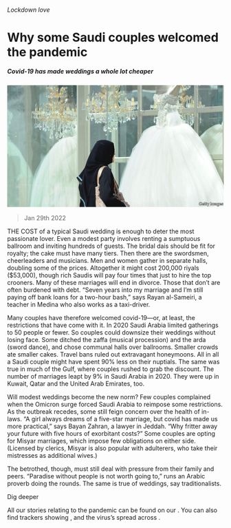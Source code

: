 ###### Lockdown love

# Why some Saudi couples welcomed the pandemic 

##### Covid-19 has made weddings a whole lot cheaper 

![image](images/20220129_map002.jpg) 

> Jan 29th 2022 

THE COST of a typical Saudi wedding is enough to deter the most passionate lover. Even a modest party involves renting a sumptuous ballroom and inviting hundreds of guests. The bridal dais should be fit for royalty; the cake must have many tiers. Then there are the swordsmen, cheerleaders and musicians. Men and women gather in separate halls, doubling some of the prices. Altogether it might cost 200,000 riyals ($53,000), though rich Saudis will pay four times that just to hire the top crooners. Many of these marriages will end in divorce. Those that don’t are often burdened with debt. “Seven years into my marriage and I’m still paying off bank loans for a two-hour bash,” says Rayan al-Sameiri, a teacher in Medina who also works as a taxi-driver.

Many couples have therefore welcomed covid-19—or, at least, the restrictions that have come with it. In 2020 Saudi Arabia limited gatherings to 50 people or fewer. So couples could downsize their weddings without losing face. Some ditched the zaffa (musical procession) and the arda (sword dance), and chose communal halls over ballrooms. Smaller crowds ate smaller cakes. Travel bans ruled out extravagant honeymoons. All in all a Saudi couple might have spent 90% less on their nuptials. The same was true in much of the Gulf, where couples rushed to grab the discount. The number of marriages leapt by 9% in Saudi Arabia in 2020. They were up in Kuwait, Qatar and the United Arab Emirates, too.


Will modest weddings become the new norm? Few couples complained when the Omicron surge forced Saudi Arabia to reimpose some restrictions. As the outbreak recedes, some still feign concern over the health of in-laws. “A girl always dreams of a five-star marriage, but covid has made us more practical,” says Bayan Zahran, a lawyer in Jeddah. “Why fritter away your future with five hours of exorbitant costs?” Some couples are opting for Misyar marriages, which impose few obligations on either side. (Licensed by clerics, Misyar is also popular with adulterers, who take their mistresses as additional wives.)

The betrothed, though, must still deal with pressure from their family and peers. “Paradise without people is not worth going to,” runs an Arabic proverb doing the rounds. The same is true of weddings, say traditionalists.

Dig deeper

All our stories relating to the pandemic can be found on our . You can also find trackers showing ,  and the virus’s spread across .

